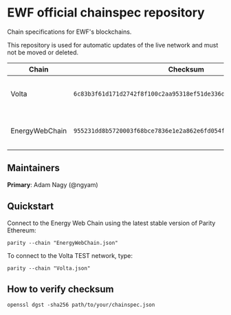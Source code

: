 # EWF official chainspec repository
Chain specifications for EWF's blockchains.

This repository is used for automatic updates of the live network and must not be moved or deleted.

|      Chain       |                              Checksum                              |   URL   |
| ---------------- |:-----------------------------------------------------------------: | :------ |
| Volta            | `6c83b3f61d171d2742f8f100c2aa95318ef51de336dcadfedc9785e628307998` | [https://raw.githubusercontent.com/energywebfoundation/ewf-chainspec/bcec3cbdcb09bef627f97e9f23925e024f035e67/Volta.json](https://raw.githubusercontent.com/energywebfoundation/ewf-chainspec/4f0c2cf8eb0fe5735873d0491916ddfd6e8ef94c/Volta.json) |
| EnergyWebChain   | `955231dd8b5720003f68bce7836e1e2a862e6fd054f4f68f9b3ee2802e5ba9d9` | [https://raw.githubusercontent.com/energywebfoundation/ewf-chainspec/bcec3cbdcb09bef627f97e9f23925e024f035e67/EnergyWebChain.json](https://raw.githubusercontent.com/energywebfoundation/ewf-chainspec/4f0c2cf8eb0fe5735873d0491916ddfd6e8ef94c/EnergyWebChain.json) |

## Maintainers
**Primary**: Adam Nagy (@ngyam)

## Quickstart
Connect to the Energy Web Chain using the latest stable version of Parity Ethereum:
```
parity --chain "EnergyWebChain.json"
```

To connect to the Volta TEST network, type:
```
parity --chain "Volta.json"
```

## How to verify checksum
```
openssl dgst -sha256 path/to/your/chainspec.json
```
